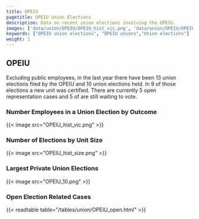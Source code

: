 ```yaml
---
title: OPEIU
pagetitle: OPEIU Union Elections
description: Data on recent union elections involving the OPEIU.
images: ['data/union/OPEIU/OPEIU_hist_vic.png', 'data/union/OPEIU/OPEIU_hist_size.png', 'data/union/OPEIU/OPEIU_10.png']
keywords: ["OPEIU union elections", "OPEIU unions","Union elections"]
weight: 1
---
```

##  OPEIU

Excluding public employees, in the last year there have been 13 union elections filed by the OPEIU and 10 union elections held. In 9 of those elections a new unit was certified. There are currently 5 open representation cases and 5 of are still waiting to vote.

### Number Employees in a Union Election by Outcome
{{< image src="OPEIU_hist_vic.png" >}}

### Number of Elections by Unit Size
{{< image src="OPEIU_hist_size.png" >}}

### Largest Private Union Elections
{{< image src="OPEIU_10.png" >}}

### Open Election Related Cases
{{< readtable table="/tables/union/OPEIU_open.html" >}}

